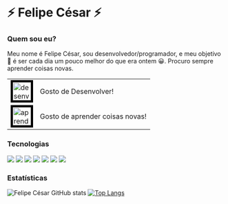 # ⚡ Felipe César ⚡

### Quem sou eu?

Meu nome é Felipe César, sou desenvolvedor/programador, e meu objetivo :dart: é ser cada dia um pouco melhor do que era ontem :grinning:. Procuro sempre aprender coisas novas.

<table>
  <tr>
    <td>
<img src="https://image.flaticon.com/icons/svg/1803/1803581.svg" alt="desenvolvedor" width="42" height="42" style="border:5px solid black">
      </td>
    <td>
      Gosto de Desenvolver!
    </td>
    </tr>
    <tr>
      <td>
        <img src="https://www.flaticon.com/svg/static/icons/svg/2152/2152424.svg" alt="aprender" width="42" height="42" style="border:5px solid black"> 
      </td>
      <td>
        Gosto de aprender coisas novas!
      </td>
    </tr>
</table>

### Tecnologias

<img src="https://img.icons8.com/color/48/000000/java-coffee-cup-logo.png"/> <img src="https://img.icons8.com/color/48/000000/linux.png"/> <img src="https://img.icons8.com/color/48/000000/html-5.png"/> <img src="https://img.icons8.com/color/48/000000/css3.png"/> <img src="https://img.icons8.com/color/48/000000/javascript.png"/>
<img src="https://img.icons8.com/color/48/000000/angularjs.png"/>
<img src="https://img.icons8.com/color/48/000000/bootstrap.png"/>

### Estatísticas

![Felipe César GitHub stats](https://github-readme-stats.vercel.app/api?username=felipecesargomes&show_icons=true&theme=default)</td>
[![Top Langs](https://github-readme-stats.vercel.app/api/top-langs/?username=felipecesargomes&layout=compact&theme=default)](https://github.com/anuraghazra/github-readme-stats)

